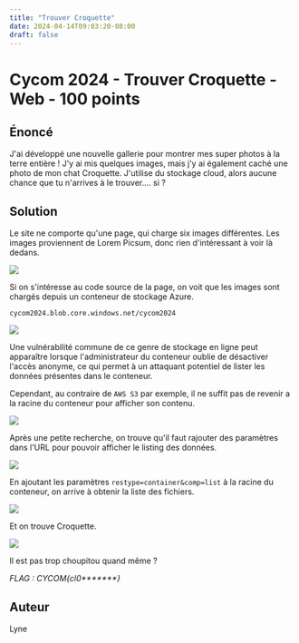 ```yaml
---
title: "Trouver Croquette"
date: 2024-04-14T09:03:20-08:00
draft: false
---
```


# Cycom 2024 - Trouver Croquette - Web - 100 points

## Énoncé
J'ai développé une nouvelle gallerie pour montrer mes super photos à la terre entière ! J'y ai mis quelques images, mais j'y ai également caché une photo de mon chat Croquette. J'utilise du stockage cloud, alors aucune chance que tu n'arrives à le trouver.... si ?

## Solution
Le site ne comporte qu'une page, qui charge six images différentes. Les images proviennent de Lorem Picsum, donc rien d'intéressant à voir là dedans.

![](/images/2024/007/01.png)

Si on s'intéresse au code source de la page, on voit que les images sont chargés depuis un conteneur de stockage Azure.

```
cycom2024.blob.core.windows.net/cycom2024
```

![](/images/2024/007/02.png)

Une vulnérabilité commune de ce genre de stockage en ligne peut apparaître lorsque l'administrateur du conteneur oublie de désactiver l'accès anonyme, ce qui permet à un attaquant potentiel de lister les données présentes dans le conteneur.

Cependant, au contraire de `AWS S3` par exemple, il ne suffit pas de revenir a la racine du conteneur pour afficher son contenu.

![](/images/2024/007/03.png)

Après une petite recherche, on trouve qu'il faut rajouter des paramètres dans l'URL pour pouvoir afficher le listing des données.

![](/images/2024/007/04.png)

En ajoutant les paramètres `restype=container&comp=list` à la racine du conteneur, on arrive à obtenir la liste des fichiers.

![](/images/2024/007/05.png)

Et on trouve Croquette.

![](/images/2024/007/06.png)

Il est pas trop choupitou quand même ?

*FLAG : CYCOM{cl0\*\*\*\*\*\*\*}*

## Auteur

Lyne